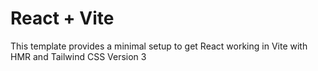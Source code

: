 # React + Vite

This template provides a minimal setup to get React working in Vite with HMR and Tailwind CSS Version 3
